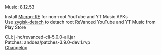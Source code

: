 Music: 8.12.53  

Install [Microg-RE](https://github.com/WSTxda/MicroG-RE/releases/latest) for non-root YouTube and YT Music APKs  
Use [zygisk-detach](https://github.com/j-hc/zygisk-detach) to detach root ReVanced YouTube and YT Music from Play Store
  
CLI: j-hc/revanced-cli-5.0.0-all.jar  
Patches: anddea/patches-3.9.0-dev.1.rvp  
[Changelog](https://github.com/anddea/revanced-patches/releases/tag/v3.9.0-dev.1)  

